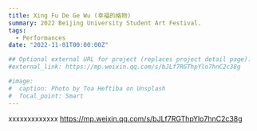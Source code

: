 ```yaml
---
title: Xing Fu De Ge Wu (幸福的格物)
summary: 2022 Beijing University Student Art Festival.
tags:
  - Performances
date: "2022-11-01T00:00:00Z"

## Optional external URL for project (replaces project detail page).
#external_link: https://mp.weixin.qq.com/s/bJLf7RGThpYlo7hnC2c38g

#image:
#  caption: Photo by Toa Heftiba on Unsplash
#  focal_point: Smart
---
```


xxxxxxxxxxxxx
https://mp.weixin.qq.com/s/bJLf7RGThpYlo7hnC2c38g